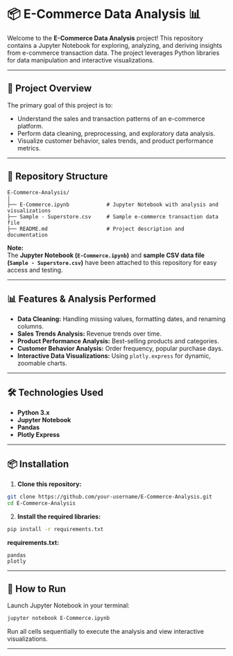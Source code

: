 # 📦 E-Commerce Data Analysis 📊

Welcome to the **E-Commerce Data Analysis** project! This repository contains a Jupyter Notebook for exploring, analyzing, and deriving insights from e-commerce transaction data. The project leverages Python libraries for data manipulation and interactive visualizations.

---

## 📑 Project Overview

The primary goal of this project is to:

- Understand the sales and transaction patterns of an e-commerce platform.
- Perform data cleaning, preprocessing, and exploratory data analysis.
- Visualize customer behavior, sales trends, and product performance metrics.

---

## 📁 Repository Structure

```
E-Commerce-Analysis/
│
├── E-Commerce.ipynb            # Jupyter Notebook with analysis and visualizations
├── Sample - Superstore.csv     # Sample e-commerce transaction data file
├── README.md                   # Project description and documentation
```

**Note:**  
The **Jupyter Notebook (`E-Commerce.ipynb`)** and **sample CSV data file (`Sample - Superstore.csv`)** have been attached to this repository for easy access and testing.

---

## 📊 Features & Analysis Performed

- **Data Cleaning:** Handling missing values, formatting dates, and renaming columns.
- **Sales Trends Analysis:** Revenue trends over time.
- **Product Performance Analysis:** Best-selling products and categories.
- **Customer Behavior Analysis:** Order frequency, popular purchase days.
- **Interactive Data Visualizations:** Using `plotly.express` for dynamic, zoomable charts.

---

## 🛠️ Technologies Used

- **Python 3.x**
- **Jupyter Notebook**
- **Pandas**
- **Plotly Express**

---

## 📦 Installation

1. **Clone this repository:**

```bash
git clone https://github.com/your-username/E-Commerce-Analysis.git
cd E-Commerce-Analysis
```

2. **Install the required libraries:**

```bash
pip install -r requirements.txt
```

**requirements.txt:**

```
pandas
plotly
```

---

## 📖 How to Run

Launch Jupyter Notebook in your terminal:

```bash
jupyter notebook E-Commerce.ipynb
```

Run all cells sequentially to execute the analysis and view interactive visualizations.

---
